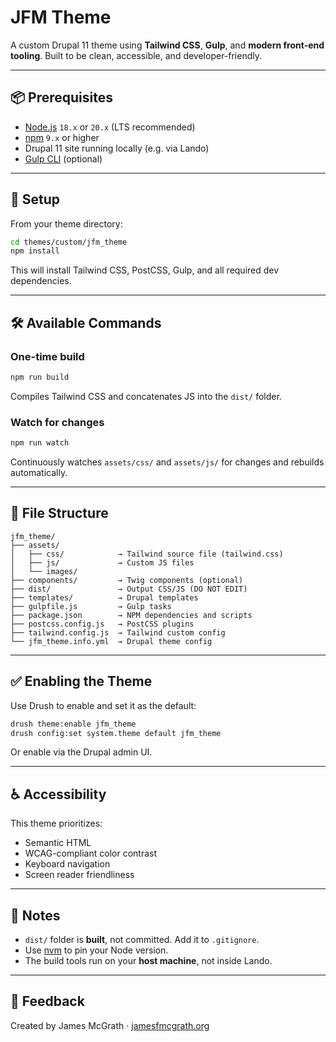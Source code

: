 # JFM Theme

A custom Drupal 11 theme using **Tailwind CSS**, **Gulp**, and **modern front-end tooling**. Built to be clean, accessible, and developer-friendly.

---

## 📦 Prerequisites

- [Node.js](https://nodejs.org/) `18.x` or `20.x` (LTS recommended)
- [npm](https://www.npmjs.com/) `9.x` or higher
- Drupal 11 site running locally (e.g. via Lando)
- [Gulp CLI](https://gulpjs.com/) (optional)

---

## 🚀 Setup

From your theme directory:

```bash
cd themes/custom/jfm_theme
npm install
```

This will install Tailwind CSS, PostCSS, Gulp, and all required dev dependencies.

---

## 🛠 Available Commands

### One-time build

```bash
npm run build
```

Compiles Tailwind CSS and concatenates JS into the `dist/` folder.

### Watch for changes

```bash
npm run watch
```

Continuously watches `assets/css/` and `assets/js/` for changes and rebuilds automatically.

---

## 🧾 File Structure

```
jfm_theme/
├── assets/
│   ├── css/            → Tailwind source file (tailwind.css)
│   ├── js/             → Custom JS files
│   └── images/
├── components/         → Twig components (optional)
├── dist/               → Output CSS/JS (DO NOT EDIT)
├── templates/          → Drupal templates
├── gulpfile.js         → Gulp tasks
├── package.json        → NPM dependencies and scripts
├── postcss.config.js   → PostCSS plugins
├── tailwind.config.js  → Tailwind custom config
└── jfm_theme.info.yml  → Drupal theme config
```

---

## ✅ Enabling the Theme

Use Drush to enable and set it as the default:

```bash
drush theme:enable jfm_theme
drush config:set system.theme default jfm_theme
```

Or enable via the Drupal admin UI.

---

## ♿ Accessibility

This theme prioritizes:
- Semantic HTML
- WCAG-compliant color contrast
- Keyboard navigation
- Screen reader friendliness

---

## 📘 Notes

- `dist/` folder is **built**, not committed. Add it to `.gitignore`.
- Use [nvm](https://github.com/nvm-sh/nvm) to pin your Node version.
- The build tools run on your **host machine**, not inside Lando.

---

## 📮 Feedback

Created by James McGrath · [jamesfmcgrath.org](https://jamesfmcgrath.org)
